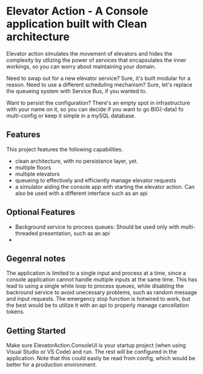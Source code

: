 # Elevator Action - A Console application built with Clean architecture

Elevator action simulates the movement of elevators and hides the complexity by utlizing the power of services that encapsulates the inner workings, so you can worry about maintaining your domain.

Need to swap out for a new elevator service? Sure, it's built modular for a reason. Need to use a different scheduling mechanism? Sure, let's replace the queueing system with Service Bus, if you wanted to.

Want to persist the configuration? There's an empty spot in infrastructure with your name on it, so you can decide if you want to go BIG(-data) fo multi-config or keep it simple in a mySQL database.

## Features

This project features the following capabilities.

- clean architecture, with no persistance layer, yet.
- multiple floors
- multiple elevators
- queueing to effectively and efficiently manage elevator requests
- a simulator aiding the console app with starting the elevator action. Can also be used with a different interface such as an api

## Optional Features
- Background service to process queues: Should be used only with multi-threaded presentation, such as an api
- 
## Gegenral notes

The application is limited to a single input and process at a time, since a console application cannot handle multiple inputs at the same time.
This has lead to using a single while loop to process queues, while disabling the backround service to avoid unecessary problems, such as random message and input requests.
The emergency stop function is hotwired to work, but the best would be to utilize it with an api to properly manage cancellation tokens.

## Getting Started

Make sure ElevatorAction.ConsoleUI is your startup project (when using Visual Studio or VS Code) and run. The rest will be configured in the application.
Note that this could easily be read from config, which would be better for a production environment.